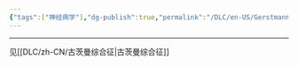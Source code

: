 ```yaml
---
{"tags":["神经病学"],"dg-publish":true,"permalink":"/DLC/en-US/Gerstmann syndrome/","dgPassFrontmatter":true}
---
```


---
见[[DLC/zh-CN/古茨曼综合征\|古茨曼综合征]]